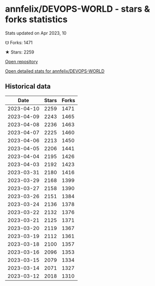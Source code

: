 # annfelix/DEVOPS-WORLD - stars & forks statistics

Stats updated on Apr 2023, 10

☋ Forks: 1471

★ Stars: 2259

[Open repository](https://github.com/annfelix/DEVOPS-WORLD)

[Open detailed stats for annfelix/DEVOPS-WORLD](https://reviewgithub.com/rep/annfelix/DEVOPS-WORLD)

## Historical data
| Date | Stars | Forks |
|------|-------|-------|
| 2023-04-10 | 2259 | 1471 | 
| 2023-04-09 | 2243 | 1465 | 
| 2023-04-08 | 2236 | 1463 | 
| 2023-04-07 | 2225 | 1460 | 
| 2023-04-06 | 2213 | 1450 | 
| 2023-04-05 | 2206 | 1441 | 
| 2023-04-04 | 2195 | 1426 | 
| 2023-04-03 | 2192 | 1423 | 
| 2023-03-31 | 2180 | 1416 | 
| 2023-03-29 | 2168 | 1399 | 
| 2023-03-27 | 2158 | 1390 | 
| 2023-03-26 | 2151 | 1384 | 
| 2023-03-24 | 2136 | 1378 | 
| 2023-03-22 | 2132 | 1376 | 
| 2023-03-21 | 2125 | 1371 | 
| 2023-03-20 | 2119 | 1367 | 
| 2023-03-19 | 2112 | 1361 | 
| 2023-03-18 | 2100 | 1357 | 
| 2023-03-16 | 2096 | 1353 | 
| 2023-03-15 | 2079 | 1334 | 
| 2023-03-14 | 2071 | 1327 | 
| 2023-03-12 | 2018 | 1310 | 


